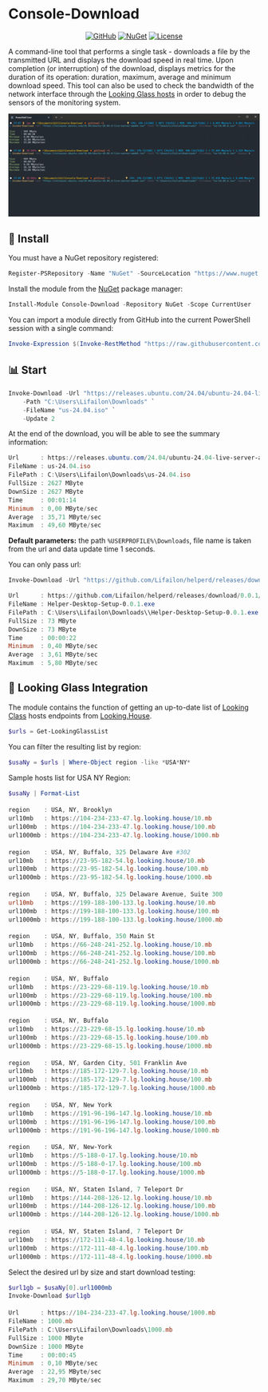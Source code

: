 # Console-Download

<p align="center">
<a href="https://github.com/Lifailon/Console-Download"><img title="GitHub"src="https://img.shields.io/github/v/release/Lifailon/Console-Download?logo=GitHub&label=GitHub"></a>
<a href="https://www.nuget.org/packages/Console-Download"><img title="NuGet"src="https://img.shields.io/nuget/vpre/Console-Download?logo=nuget&label=NuGet"></a>
<a href="https://github.com/Lifailon/Console-Download/blob/rsa/LICENSE"><img title="License"src="https://img.shields.io/github/license/Lifailon/Console-Download?link=https%3A%2F%2Fgithub.com%2FLifailon%2FConsole-Download%2Fblob%2Frsa%2FLICENSE"></a>
</p>

A command-line tool that performs a single task - downloads a file by the transmitted URL and displays the download speed in real time. Upon completion (or interruption) of the download, displays metrics for the duration of its operation: duration, maximum, average and minimum download speed. This tool can also be used to check the bandwidth of the network interface through the [Looking Glass hosts](#-looking-glass-integration) in order to debug the sensors of the monitoring system.

![Image alt](https://github.com/Lifailon/Console-Download/blob/rsa/image/example.gif)

## 🚀 Install

You must have a NuGet repository registered:

```PowerShell
Register-PSRepository -Name "NuGet" -SourceLocation "https://www.nuget.org/api/v2" -InstallationPolicy Trusted
```

Install the module from the [NuGet](https://www.nuget.org/packages/Console-Download) package manager:

```PowerShell
Install-Module Console-Download -Repository NuGet -Scope CurrentUser
```

You can import a module directly from GitHub into the current PowerShell session with a single command:

```PowerShell
Invoke-Expression $(Invoke-RestMethod "https://raw.githubusercontent.com/Lifailon/Console-Download/rsa/module/Console-Download/Console-Download.psm1")
```

## 📊 Start

```PowerShell
Invoke-Download -Url "https://releases.ubuntu.com/24.04/ubuntu-24.04-live-server-amd64.iso" `
    -Path "C:\Users\Lifailon\Downloads" `
    -FileName "us-24.04.iso" `
    -Update 2
```

At the end of the download, you will be able to see the summary information:

```PowerShell
Url      : https://releases.ubuntu.com/24.04/ubuntu-24.04-live-server-amd64.iso
FileName : us-24.04.iso
FilePath : C:\Users\Lifailon\Downloads\us-24.04.iso
FullSize : 2627 MByte
DownSize : 2627 MByte
Time     : 00:01:14
Minimum  : 0,00 MByte/sec
Average  : 35,71 MByte/sec
Maximum  : 49,60 MByte/sec
```

**Default parameters:** the path `%USERPROFILE%\Downloads`, file name is taken from the url and data update time 1 seconds.

You can only pass url:

```PowerShell
Invoke-Download -Url "https://github.com/Lifailon/helperd/releases/download/0.0.1/Helper-Desktop-Setup-0.0.1.exe"
```

```PowerShell
Url      : https://github.com/Lifailon/helperd/releases/download/0.0.1/Helper-Desktop-Setup-0.0.1.exe
FileName : Helper-Desktop-Setup-0.0.1.exe
FilePath : C:\Users\Lifailon\Downloads\\Helper-Desktop-Setup-0.0.1.exe
FullSize : 73 MByte
DownSize : 73 MByte
Time     : 00:00:22
Minimum  : 0,40 MByte/sec
Average  : 3,61 MByte/sec
Maximum  : 5,80 MByte/sec
```

## 📶 Looking Glass Integration

The module contains the function of getting an up-to-date list of [Looking Class](https://github.com/gnif/LookingGlass) hosts endpoints from [Looking.House](https://looking.house).

```PowerShell
$urls = Get-LookingGlassList
```

You can filter the resulting list by region:

```PowerShell
$usaNy = $urls | Where-Object region -like *USA*NY*
```

Sample hosts list for USA NY Region:

```PowerShell
$usaNy | Format-List

region    : USA, NY, Brooklyn
url10mb   : https://104-234-233-47.lg.looking.house/10.mb
url100mb  : https://104-234-233-47.lg.looking.house/100.mb
url1000mb : https://104-234-233-47.lg.looking.house/1000.mb

region    : USA, NY, Buffalo, 325 Delaware Ave #302
url10mb   : https://23-95-182-54.lg.looking.house/10.mb
url100mb  : https://23-95-182-54.lg.looking.house/100.mb
url1000mb : https://23-95-182-54.lg.looking.house/1000.mb

region    : USA, NY, Buffalo, 325 Delaware Avenue, Suite 300
url10mb   : https://199-188-100-133.lg.looking.house/10.mb
url100mb  : https://199-188-100-133.lg.looking.house/100.mb
url1000mb : https://199-188-100-133.lg.looking.house/1000.mb

region    : USA, NY, Buffalo, 350 Main St
url10mb   : https://66-248-241-252.lg.looking.house/10.mb
url100mb  : https://66-248-241-252.lg.looking.house/100.mb
url1000mb : https://66-248-241-252.lg.looking.house/1000.mb

region    : USA, NY, Buffalo
url10mb   : https://23-229-68-119.lg.looking.house/10.mb
url100mb  : https://23-229-68-119.lg.looking.house/100.mb
url1000mb : https://23-229-68-119.lg.looking.house/1000.mb

region    : USA, NY, Buffalo
url10mb   : https://23-229-68-15.lg.looking.house/10.mb
url100mb  : https://23-229-68-15.lg.looking.house/100.mb
url1000mb : https://23-229-68-15.lg.looking.house/1000.mb

region    : USA, NY, Garden City, 501 Franklin Ave
url10mb   : https://185-172-129-7.lg.looking.house/10.mb
url100mb  : https://185-172-129-7.lg.looking.house/100.mb
url1000mb : https://185-172-129-7.lg.looking.house/1000.mb

region    : USA, NY, New York
url10mb   : https://191-96-196-147.lg.looking.house/10.mb
url100mb  : https://191-96-196-147.lg.looking.house/100.mb
url1000mb : https://191-96-196-147.lg.looking.house/1000.mb

region    : USA, NY, New-York
url10mb   : https://5-188-0-17.lg.looking.house/10.mb
url100mb  : https://5-188-0-17.lg.looking.house/100.mb
url1000mb : https://5-188-0-17.lg.looking.house/1000.mb

region    : USA, NY, Staten Island, 7 Teleport Dr
url10mb   : https://144-208-126-12.lg.looking.house/10.mb
url100mb  : https://144-208-126-12.lg.looking.house/100.mb
url1000mb : https://144-208-126-12.lg.looking.house/1000.mb

region    : USA, NY, Staten Island, 7 Teleport Dr
url10mb   : https://172-111-48-4.lg.looking.house/10.mb
url100mb  : https://172-111-48-4.lg.looking.house/100.mb
url1000mb : https://172-111-48-4.lg.looking.house/1000.mb
```

Select the desired url by size and start download testing:

```PowerShell
$url1gb = $usaNy[0].url1000mb
Invoke-Download $url1gb

Url      : https://104-234-233-47.lg.looking.house/1000.mb
FileName : 1000.mb
FilePath : C:\Users\Lifailon\Downloads\1000.mb
FullSize : 1000 MByte
DownSize : 1000 MByte
Time     : 00:00:45
Minimum  : 0,10 MByte/sec
Average  : 22,95 MByte/sec
Maximum  : 29,70 MByte/sec
```